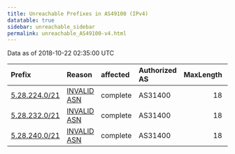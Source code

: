```yaml
---
title: Unreachable Prefixes in AS49100 (IPv4)
datatable: true
sidebar: unreachable_sidebar
permalink: unreachable_AS49100-v4.html
---
```


Data as of 2018-10-22 02:35:00 UTC


<div class="datatable-begin"></div>

| Prefix                                               | Reason                                                                                               | affected   | Authorized AS   |   MaxLength | Anchor                                         |   unreachable /24s |
|:-----------------------------------------------------|:-----------------------------------------------------------------------------------------------------|:-----------|:----------------|------------:|:-----------------------------------------------|-------------------:|
| [5.28.224.0/21](https://stat.ripe.net/5.28.224.0/21) | [INVALID ASN](https://rpki-validator.ripe.net/announcement-preview?asn=AS49100&prefix=5.28.224.0/21) | complete   | AS31400         |          18 | [RIPE](unreachable_RIPE_NCC_RPKI_Root-v4.html) |                  8 |
| [5.28.232.0/21](https://stat.ripe.net/5.28.232.0/21) | [INVALID ASN](https://rpki-validator.ripe.net/announcement-preview?asn=AS49100&prefix=5.28.232.0/21) | complete   | AS31400         |          18 | [RIPE](unreachable_RIPE_NCC_RPKI_Root-v4.html) |                  8 |
| [5.28.240.0/21](https://stat.ripe.net/5.28.240.0/21) | [INVALID ASN](https://rpki-validator.ripe.net/announcement-preview?asn=AS49100&prefix=5.28.240.0/21) | complete   | AS31400         |          18 | [RIPE](unreachable_RIPE_NCC_RPKI_Root-v4.html) |                  8 |

<div class="datatable-end"></div>